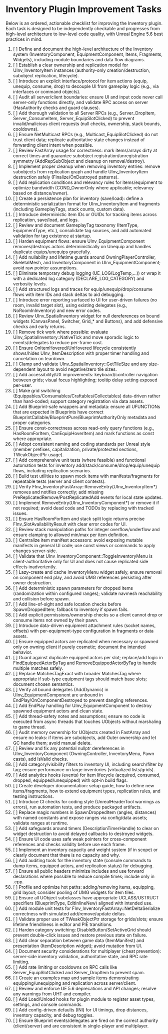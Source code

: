 ﻿# Inventory Plugin Improvement Tasks

Below is an ordered, actionable checklist for improving the Inventory plugin. Each task is designed to be independently checkable and progresses from high-level architecture to low-level code quality, with Unreal Engine 5.6 best practices in mind.

1. [ ] Define and document the high-level architecture of the Inventory system (InventoryComponent, EquipmentComponent, Items, Fragments, Widgets), including module boundaries and data flow diagrams.
2. [ ] Establish a clear ownership and replication model for UInv_InventoryItem instances (authority-only creation/destruction, subobject replication, lifecycle).
3. [ ] Introduce an explicit interface/protocol for item actions (equip, unequip, consume, drop) to decouple UI from gameplay logic (e.g., via interfaces or command objects).
4. [ ] Audit all server/client boundaries: ensure UI and input code never call server-only functions directly, and validate RPC access on server (HasAuthority checks and guard clauses).
5. [ ] Add thorough validation to all Server RPCs (e.g., Server_DropItem, Server_ConsumeItem, Server_EquipSlotClicked) to prevent invalid/malicious client requests (null checks, ownership, stack bounds, cooldowns).
6. [ ] Ensure NetMulticast RPCs (e.g., Multicast_EquipSlotClicked) do not trust client data; replicate authoritative state changes instead of forwarding client intent when possible.
7. [ ] Review FastArray usage for correctness: mark items/arrays dirty at correct times and guarantee subobject registration/unregistration symmetry (AddRepSubObject and cleanup on removal/destroy).
8. [ ] Implement proper cleanup when removing inventory entries: remove subobjects from replication graph and handle UInv_InventoryItem destruction safely (Finalize/OnDestroyed patterns).
9. [ ] Add replication conditions and relevancy rules for items/equipment to optimize bandwidth (COND_OwnerOnly where applicable; relevancy based on distance/owner).
10. [ ] Create a persistence plan for inventory (save/load): define a deterministic serialization format for UInv_InventoryItem and fragments (including GameplayTags, stack counts, custom data).
11. [ ] Introduce deterministic item IDs or GUIDs for tracking items across replication, save/load, and logs.
12. [ ] Review and document GameplayTag taxonomy (ItemType, EquipmentType, etc.), consolidate tag sources, and add automated validation for tag existence at startup.
13. [ ] Harden equipment flows: ensure UInv_EquipmentComponent removes/destroys actors deterministically on Unequip and handles duplicate equips/unequips gracefully.
14. [ ] Add nullability and lifetime guards around OwningPlayerController, SkeletalMesh, and InventoryComponent in UInv_EquipmentComponent; avoid raw pointer assumptions.
15. [ ] Eliminate temporary debug logging (UE_LOG(LogTemp,...)) or wrap it with a dedicated log category (DECLARE_LOG_CATEGORY) and verbosity levels.
16. [ ] Add structured logs and traces for equip/unequip/drop/consume flows with item IDs and stack deltas to aid debugging.
17. [ ] Introduce error reporting surfaced to UI for user-driven failures (no room, invalid target slot), using existing delegates (e.g., NoRoomInInventory) and new error codes.
18. [ ] Review UInv_SpatialInventory widget for null dereferences on bound widgets (CanvasPanel, Switcher, Grid_* and Buttons), and add defensive checks and early returns.
19. [ ] Remove tick work where possible: evaluate UInv_SpatialInventory::NativeTick and move sporadic logic to events/delegates to reduce per-frame cost.
20. [ ] Ensure OnItemHovered/UnHovered lifecycle consistently shows/hides UInv_ItemDescription with proper timer handling and cancelation on teardown.
21. [ ] Clamp and validate UInv_SpatialInventory::GetTileSize and any size-dependent layout to avoid negative/zero tile sizes.
22. [ ] Add accessibility/UX improvements: keyboard/controller navigation between grids; visual focus highlighting; tooltip delay setting exposed per-user.
23. [ ] Make grid switching (Equippables/Consumables/Craftables/Collectables) data-driven rather than hard-coded; support category registration via data assets.
24. [ ] Add Blueprint-safe wrappers and metadata: ensure all UFUNCTIONs that are expected in Blueprints have correct BlueprintCallable/BlueprintPure/BlueprintAuthorityOnly metadata and proper categories.
25. [ ] Ensure const-correctness across read-only query functions (e.g., HasRoomForItem, CanEquipHoverItem) and mark functions as const where appropriate.
26. [ ] Adopt consistent naming and coding standards per Unreal style (member prefixes, capitalization, private/protected sections, TWeakObjectPtr usage).
27. [ ] Add comprehensive unit tests (where feasible) and functional automation tests for inventory add/stack/consume/drop/equip/unequip flows, including replication scenarios.
28. [ ] Build test utilities to spawn mock items with manifests/fragments for repeatable tests (server and client contexts).
29. [ ] Verify FInv_InventoryFastArray::RemoveEntry(UInv_InventoryItem*) removes and notifies correctly; add missing PreReplicatedRemove/PostReplicatedAdd events for local state updates.
30. [ ] Implement RemoveEntry(UInv_InventoryComponent*) or remove it if not required; avoid dead code and TODOs by replacing with tracked issues.
31. [ ] Ensure HasRoomForItem and stack split logic returns precise FInv_SlotAvailabilityResult with clear error codes for UI.
32. [ ] Review stack manipulation paths for integer overflow/underflow and ensure clamping to allowed min/max per item definition.
33. [ ] Centralize item manifest accessors: avoid exposing mutable manifests in general UI code; use const views or commands to apply changes server-side.
34. [ ] Validate that UInv_InventoryComponent::ToggleInventoryMenu is client-authoritative only for UI and does not cause replicated side effects inadvertently.
35. [ ] Lazy-create and cache InventoryMenu widget safely, ensure removal on component end play, and avoid UMG references persisting after owner destruction.
36. [ ] Add deterministic spawn parameters for dropped items (randomization within configured ranges); validate navmesh reachability and collision before spawn.
37. [ ] Add line-of-sight and safe location checks before SpawnDroppedItem; fallback to inventory if spawn fails.
38. [ ] Add explicit permissions/ownership checks so a client cannot drop or consume items not owned by their pawn.
39. [ ] Introduce data-driven equipment attachment rules (socket names, offsets) with per-equipment-type configuration in fragments or data assets.
40. [ ] Ensure equipped actors are replicated when necessary or spawned only on owning client if purely cosmetic; document the intended behavior.
41. [ ] Guard against duplicate equipped actors per slot; replace/add logic in FindEquippedActorByTag and RemoveEquippedActorByTag to handle multiple matches safely.
42. [ ] Replace MatchesTagExact with broader MatchesTag where appropriate if sub-type equipment tags should match base slots; document chosen semantics.
43. [ ] Verify all bound delegates (AddDynamic) in UInv_EquipmentComponent are unbound in EndPlay/OnComponentDestroyed to prevent dangling references.
44. [ ] Add EndPlay handling for UInv_EquipmentComponent to destroy spawned equipment actors and clean state.
45. [ ] Add thread-safety notes and assumptions; ensure no code is executed from async threads that touches UObjects without marshaling to game thread.
46. [ ] Audit memory ownership for UObjects created in FastArray and ensure no leaks: if items are subobjects, add Outer ownership and let GC handle them; avoid manual delete.
47. [ ] Review and fix any potential nullptr dereferences in UInv_InventoryComponent (OwningController, InventoryMenu, Pawn casts), add IsValid checks.
48. [ ] Add category/visibility filters to inventory UI, including search/filter by tag; ensure performance on large inventories (virtualized lists/grids).
49. [ ] Add analytics hooks (events) for item lifecycle (acquired, consumed, dropped, equipped/unequipped) with opt-in build flags.
50. [ ] Create developer documentation: setup guide, how to define new items/fragments, how to extend equipment types, replication rules, and testing instructions.
51. [ ] Introduce CI checks for coding style (UnrealHeaderTool warnings as errors), run automation tests, and produce packaged artifacts.
52. [ ] Replace magic numbers in SpawnDroppedItem (angles, distances) with named constants and expose ranges via config/data assets; validate ranges at runtime.
53. [ ] Add safeguards around timers (DescriptionTimerHandle) to clear on widget destruction to avoid delayed callbacks to destroyed widgets.
54. [ ] Ensure UI code uses safe weak pointers for cross-component references and checks validity before use each frame.
55. [ ] Implement an inventory capacity and weight system (if in scope) or clearly document that there is no capacity and why.
56. [ ] Add auditing tools for the inventory state (console commands to dump items, equipped actors, and replication status) for debugging.
57. [ ] Ensure all public headers minimize includes and use forward declarations where possible to reduce compile times; include only in .cpp.
58. [ ] Profile and optimize hot paths: adding/removing items, equipping, grid layout; consider pooling of UMG widgets for item tiles.
59. [ ] Ensure all UObject subclasses have appropriate UCLASS/USTRUCT specifiers (BlueprintType, EditInlineNew) aligned with intended use.
60. [ ] Add module unit tests for FInv_InventoryFastArray::NetDeltaSerialize correctness with simulated add/remove/update deltas.
61. [ ] Validate proper use of TWeakObjectPtr storage for grids/slots; ensure lifetime friendliness in editor and PIE transitions.
62. [ ] Harden category switching: DisableButton/SetActiveGrid should prevent double-click issues and restore previous state on failure.
63. [ ] Add clear separation between game data (ItemManifest) and presentation (ItemDescription widget); avoid mutation from UI.
64. [ ] Document security considerations for multiplayer (cheat prevention): server-side inventory validation, authoritative state, and RPC rate limiting.
65. [ ] Add rate limiting or cooldowns on RPC calls like Server_EquipSlotClicked and Server_DropItem to prevent spam.
66. [ ] Create an examples map and sample items demonstrating equipping/unequipping and replication across server/client.
67. [ ] Review and enforce UE 5.6 deprecations and API changes; resolve any warnings from UHT and compiler.
68. [ ] Add Load/Unload hooks for plugin module to register asset types, settings, and console commands.
69. [ ] Add config-driven defaults (INI) for UI timings, drop distances, inventory capacity, and debug toggles.
70. [ ] Ensure Blueprint events/delegates are fired on the correct authority (client/server) and are consistent in single-player and multiplayer.
